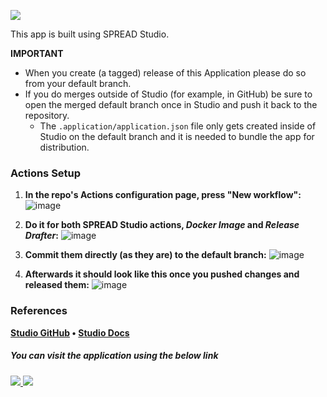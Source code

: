 ![](https://avatars.githubusercontent.com/u/173364163?s=400&u=105bbcaff05dd2d8d61d5edbe2d6df8d5ef824a3&v=4)

This app is built using SPREAD Studio.

**IMPORTANT**
* When you create (a tagged) release of this Application please do so from your default branch.
* If you do merges outside of Studio (for example, in GitHub) be sure to open the merged default branch once in Studio and push it back to the repository.
    * The `.application/application.json` file only gets created inside of Studio on the default branch and it is needed to bundle the app for distribution.

### Actions Setup

1. **In the repo's Actions configuration page, press "New workflow":**
![image](https://github.com/Spread-Studio-Apps/actions/assets/1003846/0ae58f9f-1b08-48fa-8dd5-caf92ce72967)


2. **Do it for both SPREAD Studio actions, _Docker Image_ and _Release Drafter_:**
![image](https://github.com/Spread-Studio-Apps/actions/assets/1003846/87b14168-3302-4eeb-af7a-a6e6012e9cc8)


3. **Commit them directly (as they are) to the default branch:**
![image](https://github.com/Spread-Studio-Apps/actions/assets/1003846/858fa2dd-4b94-4df1-a0f5-9978c65a1d99)


4. **Afterwards it should look like this once you pushed changes and released them:**
![image](https://github.com/Spread-Studio-Apps/actions/assets/1003846/0ac286d6-a3a5-46cc-9c7a-20ef42582156)


### References
**[Studio GitHub](https://github.com/spread-ai/spread-appsmith) • [Studio Docs](https://stable.stage.spread.ai/docs/using-studio/studio-overview.html)**

##### You can visit the application using the below link

###### [![](https://assets.appsmith.com/git-sync/Buttons.svg) ](https://stable.stage.spread.ai/applications/68594b4167a9747869ad0d42/pages/68594b4167a9747869ad0d44) [![](https://assets.appsmith.com/git-sync/Buttons2.svg)](https://stable.stage.spread.ai/applications/68594b4167a9747869ad0d42/pages/68594b4167a9747869ad0d44/edit)
